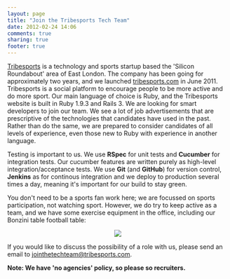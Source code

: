 ```yaml
---
layout: page
title: "Join the Tribesports Tech Team"
date: 2012-02-24 14:06
comments: true
sharing: true
footer: true
---
```


<a href='http://tribesports.com'>Tribesports</a> is a technology and sports startup based the 'Silicon Roundabout' area of East London.  The company has been going for approximately two years, and we launched <a href='http://tribesports.com'>tribesports.com</a> in June 2011.  Tribesports is a social platform to encourage people to be more active and do more sport.  Our main language of choice is Ruby, and the Tribesports website is built in Ruby 1.9.3 and Rails 3.  We are looking for smart developers to join our team.  We see a lot of job advertisements that are prescriptive of the technologies that candidates have used in the past.  Rather than do the same, we are prepared to consider candidates of all levels of experience, even those new to Ruby with experience in another language.

Testing is important to us.  We use **RSpec** for unit tests and **Cucumber** for integration tests.  Our cucumber features are written purely as high-level integration/acceptance tests.  We use **Git** (and **GitHub**) for version control, **Jenkins** as for continous integration and we deploy to production several times a day, meaning it's important for our build to stay green.

You don't need to be a sports fan work here; we are focussed on sports participation, not watching sport.  However, we do try to keep active as a team, and we have some exercise equipment in the office, including our Bonzini table football table:
<center><img src='/images/join-the-tribe/babyfoot.jpg' /></center>

If you would like to discuss the possibility of a role with us, please send an email to <a href="mailto:jointhetechteam@tribesports.com">jointhetechteam@tribesports.com</a>.

**Note: We have 'no agencies' policy, so please so recruiters.**
